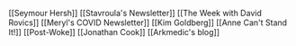 [[Seymour Hersh]]
[[Stavroula's Newsletter]]
[[The Week with David Rovics]]
[[Meryl's COVID Newsletter]]
[[Kim Goldberg]]
[[Anne Can't Stand It!]]
[[Post-Woke]]
[[Jonathan Cook]]
[[Arkmedic's blog]]